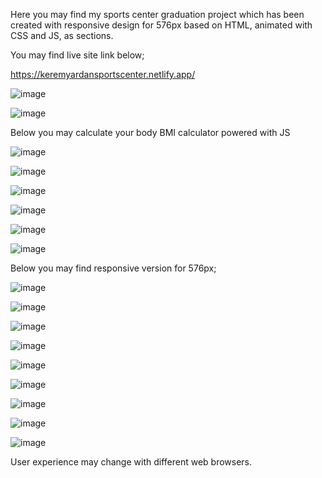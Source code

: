 Here you may find my sports center graduation project which has been created with responsive design for 576px based on HTML, animated with CSS and JS, as sections. 

You may find live site link below;

https://keremyardansportscenter.netlify.app/

![image](https://github.com/user-attachments/assets/177cbefd-3e24-4753-a074-a42b9a22bacd)

![image](https://github.com/user-attachments/assets/119e6943-27cd-44bf-937e-104f018b04b9)

Below you may calculate your body BMI calculator powered with JS

![image](https://github.com/user-attachments/assets/84191f7e-5584-45e5-a707-f4276e327095)

![image](https://github.com/user-attachments/assets/4787da9c-e91c-4f1e-89f8-bbd11502bb5c)

![image](https://github.com/user-attachments/assets/f768dcdd-f6d8-432b-be26-dd0f0725111b)

![image](https://github.com/user-attachments/assets/40b1c519-9edd-4ac7-aff1-6794a9361d30)

![image](https://github.com/user-attachments/assets/bedd059e-6ec8-4ef8-9676-862a44223e1f)

![image](https://github.com/user-attachments/assets/c625a7c6-5b87-4c90-998f-c53d819d9244)

Below you may find responsive version for 576px;

![image](https://github.com/user-attachments/assets/3a179a19-5f25-4756-9cb7-9c712ddc1ac0)

![image](https://github.com/user-attachments/assets/7079cb33-f15d-4ccb-b52e-5d2e812401df)

![image](https://github.com/user-attachments/assets/4264534e-49da-4b5e-bab8-23dbb3ac82d7)

![image](https://github.com/user-attachments/assets/44008ec3-0075-46a0-bfc2-1b248c73f4b6)

![image](https://github.com/user-attachments/assets/993071a7-7f10-4a7e-8395-5d52f7beda67)

![image](https://github.com/user-attachments/assets/034ba71a-37ab-42f5-934d-13ee2de597ba)

![image](https://github.com/user-attachments/assets/928f2436-ab6a-413f-96b1-46c319fa378d)

![image](https://github.com/user-attachments/assets/bb31f928-a05d-4be2-a61f-4237ad06f1be)

![image](https://github.com/user-attachments/assets/9ad96a16-87fc-4af7-99c7-b2cff40f6f0e)

User experience may change with different web browsers.

